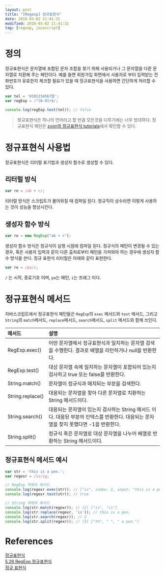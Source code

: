 ```yaml
---
layout: post
title: "[Regexp] 정규표현식"
date: 2018-03-02 21:41:31
modified: 2018-03-02 21:41:31
tag: [regexp, javascript]
---
```


# 정의
정규표현식은 문자열에 포함된 문자 조합을 찾기 위해 사용되거나 그 문자열을 다른 문자열로 치환해 주는 패턴이다. 예를 들면 회원가입 화면에서 사용자로 부터 입력받는 전화번호가 유효한지 체크할 필요가 있을 때 정규표현식을 사용하면 간단하게 처리할 수 있다.

```javascript
var tel = '0101234567팔';
var regExp = /^[0-9]+$/;

console.log(regExp.test(tel)); // false
```

 > 정규표현식은 하나의 언어라고 할 만큼 모든것을 다루기에는 너무 방대하다. 정규표현식 패턴은 [zvon의 정규표현식 tutorials](http://zvon.org/comp/r/tut-Regexp.html#Pages~Contents)에서 확인할 수 있다.


# 정규표현식 사용법
정규표현식은 리터럴 표기법과 생성자 함수로 생성할 수 있다. 

## 리터럴 방식

```javascript
var re = /ab + c/;
```

리터럴 방식은 스크립트가 불어와질 때 컴파일 된다. 정규직이 상수라면 이렇게 사용하는 것이 성능을 향상시킨다.

## 생성자 함수 방식

```javascript
var re = new RegExp("ab + c");
```

생성자 함수 방식은 정규식이 실행 시점에 컴파일 된다. 정규식의 패턴이 변경될 수 있는 경우, 혹은 사용자 입력과 같이 다른 출처로부터 패턴을 가져와야 하는 경우에 생성자 함수 방식을 쓴다. 정규 표현식 리터럴은 아래와 같이 표현한다.

```javascript
var re = /pa/i;
```

`/` 는 시작, 종료기호 이며, `pa`는 패턴, `i`는 프래그 이다.

# 정규표현식 메서드
자바스크립트에서 정규표현식 패턴들은 `RegExp`의 `exec` 메서드와 `test` 메서드, 그리고 `String`의  `match`메서드, `replace`메서드, `search`메서드, `split` 메서드와 함께 쓰인다. 

|메서드|설명|
|:---|:---|
| RegExp.exec() | 어떤 문자열에서 정규표현식과 일치하는 문자열 검색을 수행한다. 결과로 배열을 리턴하거나 null을 반환한다. |
| RegExp.test() | 대상 문자열 속에 일치하는 문자열이 포함되어 있는지 검사하고 true 또는 false를 반환한다. |
| String.match() | 문자열이 정규식과 매치되는 부분을 검색한다. |
| String.replace() | 대응되는 문자열을 찾아 다른 문자열로 치환하는 String 메서드이다. |
| String.search() | 대응되는 문자열이 있는지 검사하는 String 메서드 이다. 대응된 부분의 인덱스를 반환한다. 대응되는 문자열을 찾지 못했다면 -1을 반환한다. |
| String.split() | 정규식 혹은 문자열로 대상 문자열을 나누어 배열로 반환하는 String 메서드이다. |

## 정규표현식 메서드 예시
```javascript
var str = 'this is a pen.';
var regexr = /is/ig;

// RegExp 객체의 메서드
console.log(regexr.exec(str)); // ["is", index: 2, input: "this is a pen.", groups: undefined]
console.log(regexr.test(str)); // true

// String 객체의 메서드
console.log(str.match(regexr)); // (2) ["is", "is"]
console.log(str.replace(regexr, 'is')); // this is a pen.
console.log(str.search(regexr)); // 2
console.log(str.split(regexr)); // (3) ["th", " ", " a pen."]
```

# References
[정규표현식](https://opentutorials.org/course/743/6580)  
[5.26 RegExp 정규표현식](https://poiemaweb.com/js-regexp)  
[정규 표현식](https://developer.mozilla.org/ko/docs/Web/JavaScript/Guide/정규식)
